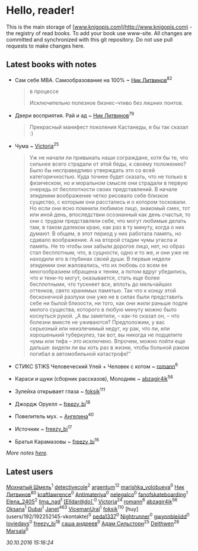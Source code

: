 # Hello, reader!
This is the main storage of [www.knigopis.com](http://www.knigopis.com) - the registry of read books.
To add your book use www-site. All changes are committed and synchronized with this git repository.
Do not use pull requests to make changes here.


## Latest books with notes
* Сам себе MBA. Самообразование на 100% ~ [Ник Литвинов](users/lec/leczQ3Eya3-linkedin)<sup>82</sup>
    > в процессе
    > 
    > Исключительно полезное бизнес-чтиво без лишних понтов.

* Двери восприятия. Рай и ад ~ [Ник Литвинов](users/lec/leczQ3Eya3-linkedin)<sup>79</sup>
    > Прекрасный манифест поколения Кастанеды, я бы так сказал :)

* Чума ~ [Victoria](users/113/113794223924688167852-google)<sup>25</sup>
    > Уж не начали ли привыкать наши сограждане, хотя бы те, что сильнее всего страдали от этой беды, к своему положению? Было бы несправедливо утверждать это со всей категоричностью. Куда точнее будет сказать, что не только в физическом, но и моральном смысле они страдали в первую очередь от бесплотности своих представлений. В начале эпидемии воображение четко рисовало себе близкое существо, с которым они расстались и о котором тосковали. Но если они ясно помнили любимое лицо, знакомый смех, тот или иной день, впоследствии осознанный как день счастья, то они с трудом представляли себе, что могут любимые делать там, в таком далеком краю, как раз в ту минуту, когда о них думают. В общем, в этот период у них работала память, но сдавало воображение. А на второй стадии чумы угасла и память. Не то чтобы они забыли дорогое лицо, нет, но образ стал бесплотным, что, в сущности, одно и то же, и они уже не находили его в глубинах своей души. В первые недели эпидемии они жаловались, что их любовь со всем ее многообразием обращена к теням, а потом вдруг убедились, что и тени-то могут, оказывается, стать еще более бесплотными, что тускнеет все, вплоть до мельчайших оттенков, свято хранимых памятью. Так что к концу этой бесконечной разлуки они уже не в силах были представить себе ни былой близости, ни того, как они жили раньше подле милого существа, которого в любую минуту можно было коснуться рукой.  „А вы заметили, – как-то сказал он, – что болезни вместе не уживаются? Предположим, у вас серьезный или неизлечимый недуг, ну рак, что ли, или хорошенький туберкулез, так вот, вы никогда не подцепите чумы или тифа – это исключено. Впрочем, можно пойти еще дальше: видели ли вы хоть раз в жизни, чтобы больной раком погибал в автомобильной катастрофе!“

* СТИКС STIKS Человеческий Улей + Человек с котом ~ [romann](users/102/10205442182733690-facebook)<sup>6</sup>

* Караси и щуки (сборник рассказов), Молодняк ~ [abzagir4ik](users/362/3621623-vkontakte)<sup>56</sup>

* Зулейха открывает глаза ~ [foksik](users/173/1734575-vkontakte)<sup>111</sup>

* Джордж Оруелл ~ [freezy_bi](users/870/87042697-vkontakte)<sup>18</sup>

* Повелитель мух. ~ [Ангелина](users/837/83788782-vkontakte)<sup>40</sup>

* Источник ~ [freezy_bi](users/870/87042697-vkontakte)<sup>17</sup>

* Братья Карамазовы ~ [freezy_bi](users/870/87042697-vkontakte)<sup>16</sup>


_More notes [here](latest_books_with_notes.md)._


## Latest users
[Мохнатый Шмель](users/164/164804873-yandex)<sup>1</sup> 
[detectivecole](users/307/307203253-vkontakte)<sup>2</sup> 
[argentum](users/108/108441017286602220411-google)<sup>12</sup> 
[marishka_volobueva](users/763/7635329-vkontakte)<sup>0</sup> 
[Ник Литвинов](users/lec/leczQ3Eya3-linkedin)<sup>80</sup> 
[kraftlawrence](users/526/52641782-vkontakte)<sup>0</sup> 
[Antimateriya](users/108/108466512276521805217-google)<sup>0</sup> 
[nelegalco](users/446/44606269-yandex)<sup>0</sup> 
[fanofskateboarding](users/139/139165015-vkontakte)<sup>1</sup> 
[Elena_2405](users/114/114776900999335177153-googleplus)<sup>2</sup> 
[lima_nad](users/199/19928047-vkontakte)<sup>1</sup> 
[[Elldar@do]`](users/417/4177937052230745034-mailru)<sup>0</sup> 
[Victoria](users/113/113794223924688167852-google)<sup>24</sup> 
[romann](users/102/10205442182733690-facebook)<sup>6</sup> 
[abzagir4ik](users/362/3621623-vkontakte)<sup>56</sup> 
[Oksana](users/858/858736507560407-facebook)<sup>1</sup> 
[Dubai](users/102/10204507448030391-facebook)<sup>1</sup> 
[Janet](users/205/20565064-vkontakte)<sup>463</sup> 
[VicemanUral](users/516/516628071-twitter)<sup>1</sup> 
[foksik](users/173/1734575-vkontakte)<sup>110</sup> 
[huy\](users/192/192252145-vkontakte)<sup>0</sup> 
[peda1337](users/366/366866393-vkontakte)<sup>0</sup> 
[Nightrunner](users/106/106764648727033078146-google)<sup>0</sup> 
[gwynnbleiidd](users/701/7018646-vkontakte)<sup>0</sup> 
[loviedays](users/868/86871458-vkontakte)<sup>0</sup> 
[freezy_bi](users/870/87042697-vkontakte)<sup>18</sup> 
[саша андреев](users/390/3909084262983106447-mailru)<sup>0</sup> 
[Адам Сильсторн](users/253/253918564-vkontakte)<sup>25</sup> 
[Deithwen](users/371/371574201-vkontakte)<sup>28</sup> 
[Marsala](users/106/106616728662292831735-google)<sup>0</sup> 


_30.10.2016 15:16:24_

